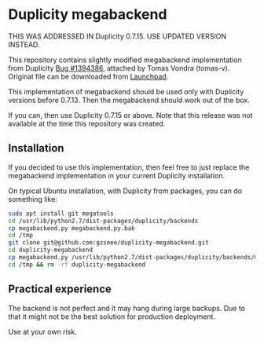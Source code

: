 # Duplicity megabackend

THIS WAS ADDRESSED IN Duplicity 0.7.15. USE UPDATED VERSION INSTEAD.

This repository contains slightly modified megabackend implementation from Duplicity
[Bug #1394386](https://bugs.launchpad.net/duplicity/+bug/1394386), attached
by Tomas Vondra (tomas-v). Original file can be downloaded from
[Launchpad](https://bugs.launchpad.net/duplicity/+bug/1394386/+attachment/4813806/+files/megabackend.py).

This implementation of megabackend should be used only with Duplicity versions before
0.7.13. Then the megabackend should work out of the box.

If you can, then use Duplicity 0.7.15 or above. Note that this release was not
available at the time this repository was created.

## Installation

If you decided to use this implementation, then feel free to just replace the
megabackend implementation in your current Duplicity installation.

On typical Ubuntu installation, with Duplicity from packages, you can do
something like:

```bash
sudo apt install git megatools
cd /usr/lib/python2.7/dist-packages/duplicity/backends
cp megabackend.py megabackend.py.bak
cd /tmp
git clone git@github.com:gzseee/duplicity-megabackend.git
cd duplicity-megabackend
cp megabackend.py /usr/lib/python2.7/dist-packages/duplicity/backends/megabackend.py
cd /tmp && rm -rf duplicity-megabackend
```

## Practical experience

The backend is not perfect and it may hang during large backups. Due to that it
might not be the best solution for production deployment.

Use at your own risk.
